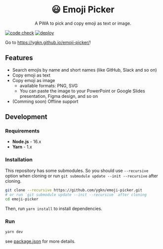 <div align="center">
<h1>😃 Emoji  Picker</h1>
<p>A PWA to pick and copy emoji as text or image.</p>
</div>

[![code check](https://github.com/ygkn/emoji-picker/actions/workflows/code-check.yml/badge.svg)](https://github.com/ygkn/emoji-picker/actions/workflows/code-check.yml) [![deploy](https://github.com/ygkn/emoji-picker/actions/workflows/deploy.yml/badge.svg)](https://github.com/ygkn/emoji-picker/actions/workflows/deploy.yml)

Go to <https://ygkn.github.io/emoji-picker/>!

## Features

- Search emojis by name and short names (like GitHub, Slack and so on)
- Copy emoji as text
- Copy emoji as image
  - available formats: PNG, SVG
  - You can paste the image to your PowerPoint or Google Slides presentation, Figma design, and so on
- (Comming soon) Offline support

## Development

### Requirements

- **Node.js** - 16.x
- **Yarn** - 1.x

### Installation

This repository has some submodules. So you should use `--recursive` option when cloning or run `git submodule update --init --recursive` after cloning.

```sh
git clone --recursive https://github.com/ygkn/emoji-picker.git
# or run `git submodule update --init --recursive` after cloning
cd emoji-picker
```

Then, run `yarn install` to install dependencies.

### Run

```sh
yarn dev
```

see [package.json](package.json) for more details.
